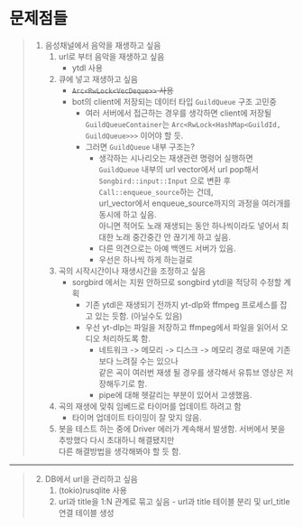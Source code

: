 # 문제점들

> 1. 음성채널에서 음악을 재생하고 싶음
>     1. url로 부터 음악을 재생하고 싶음
>           - ytdl 사용
>     2. 큐에 넣고 재생하고 싶음
>           - ~~`Arc<RwLock<VecDeque>>` 사용~~
>           - bot의 client에 저장되는 데이터 타입 `GuildQueue` 구조 고민중
>               - 여러 서버에서 접근하는 경우를 생각하면 client에 저장될 `GuildQueueContainer`는 `Arc<RwLock<HashMap<GuildId, GuildQueue>>>` 이어야 할 듯.
>               - 그러면 `GuildQueue` 내부 구조는?
>                   - 생각하는 시나리오는 재생관련 명령어 실행하면 `GuildQueue` 내부의 url vector에서 url pop해서<br>`Songbird::input::Input` 으로 변환 후 `Call::enqueue_source`하는 건데,<br>url_vector에서 enqueue_source까지의 과정을 여러개를 동시에 하고 싶음.<br>아니면 적어도 노래 재생되는 동안 하나씩이라도 넣어서 최대한 노래 중간중간 안 끊기게 하고 싶음.
>                   - 다른 의견으로는 아예 백엔드 서버가 있음.
>                   - 우선은 하나씩 하게 하는걸로
>     3. 곡의 시작시간이나 재생시간을 조정하고 싶음
>           - sorgbird 에서는 지원 안하므로 songbird ytdl을 적당히 수정할 계획
>               - 기존 ytdl은 재생되기 전까지 yt-dlp와 ffmpeg 프로세스를 잡고 있는 듯함. (아닐수도 있음)
>               - 우선 yt-dlp는 파일을 저장하고 ffmpeg에서 파일을 읽어서 오디오 처리하도록 함.
>                   - 네트워크 -> 메모리 -> 디스크 -> 메모리 경로 때문에 기존보다 느려질 수는 있으나<br>같은 곡이 여러번 재생 될 경우를 생각해서 유튜브 영상은 저장해두기로 함.
>                   - pipe에 대해 헷갈리는 부분이 있어서 고생했음.
>     4. 곡의 재생에 맞춰 임베드로 타이머를 업데이트 하려고 함
>           - 타이머 업데이트 타이밍이 잘 맞지 않음.
>     5. 봇을 테스트 하는 중에 Driver 에러가 계속해서 발생함. 서버에서 봇을 추방했다 다시 초대하니 해결됐지만<br>다른 해결방법을 생각해봐야 할 듯 함.

---

> 2. DB에서 url을 관리하고 싶음
>       1. (tokio)rusqlite 사용
>       2. url과 title을 1:N 관계로 묶고 싶음
>               - url과 title 테이블 분리 및 url_title 연결 테이블 생성
